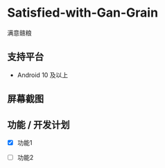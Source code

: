 # Satisfied-with-Gan-Grain
满意赣粮
## 支持平台
- Android 10 及以上
## 屏幕截图

## 功能 / 开发计划
- [x] 功能1
- [ ] 功能2

